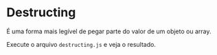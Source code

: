 # Destructing

É uma forma mais legível de pegar parte do valor de um objeto ou array.

Execute o arquivo `destructing.js` e veja o resultado.